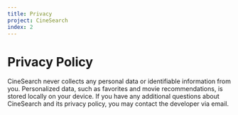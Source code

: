 ```yaml
---
title: Privacy
project: CineSearch
index: 2
---
```


# Privacy Policy

CineSearch never collects any personal data or identifiable information from you. Personalized data, such as favorites and movie recommendations, is stored locally on your device. If you have any additional questions about CineSearch and its privacy policy, you may contact the developer via email.
